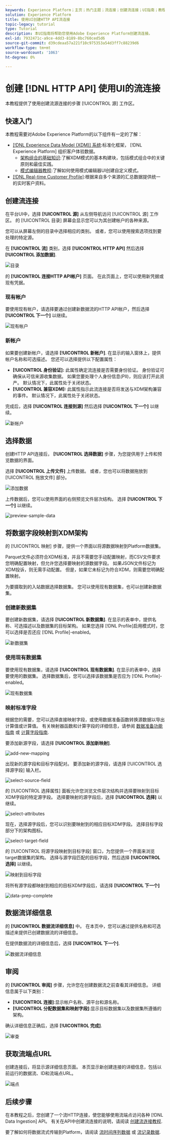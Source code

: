 ```yaml
---
keywords: Experience Platform；主页；热门主题；流连接；创建流连接；UI指南；教程；创建流连接；流摄取；
solution: Experience Platform
title: 使用UI创建HTTP API流连接
topic-legacy: tutorial
type: Tutorial
description: 本UI指南将帮助您使用Adobe Experience Platform创建流连接。
exl-id: 7932471c-a9ce-4dd3-8189-8bc760ced5d6
source-git-commit: d39cdeaa57a221f10c975353a54d3ff7c88239d6
workflow-type: tm+mt
source-wordcount: '1063'
ht-degree: 0%

---
```



# 创建 [!DNL HTTP API] 使用UI的流连接

本教程提供了使用创建流源连接的步骤 [!UICONTROL 源] 工作区。

## 快速入门

本教程需要对Adobe Experience Platform的以下组件有一定的了解：

- [[!DNL Experience Data Model (XDM)] 系统](../../../../../xdm/home.md):标准化框架， [!DNL Experience Platform] 组织客户体验数据。
   - [架构组合的基础知识](../../../../../xdm/schema/composition.md):了解XDM模式的基本构建块，包括模式组合中的关键原则和最佳实践。
   - [模式编辑器教程](../../../../../xdm/tutorials/create-schema-ui.md):了解如何使用模式编辑器UI创建自定义模式。
- [[!DNL Real-time Customer Profile]](../../../../../profile/home.md):根据来自多个来源的汇总数据提供统一的实时客户资料。

## 创建流连接

在平台UI中，选择 **[!UICONTROL 源]** 从左侧导航访问 [!UICONTROL 源] 工作区。 的 [!UICONTROL 目录] 屏幕会显示您可以为其创建帐户的各种来源。

您可以从屏幕左侧的目录中选择相应的类别。 或者，您可以使用搜索选项找到要处理的特定源。

在 **[!UICONTROL 流]** 类别，选择 **[!UICONTROL HTTP API]** 然后选择 **[!UICONTROL 添加数据]**.

![目录](../../../../images/tutorials/create/http/catalog.png)

的 **[!UICONTROL 连接HTTP API帐户]** 页面。 在此页面上，您可以使用新凭据或现有凭据。

### 现有帐户

要使用现有帐户，请选择要通过创建新数据流的HTTP API帐户，然后选择 **[!UICONTROL 下一个]** 以继续。

![现有帐户](../../../../images/tutorials/create/http/existing.png)

### 新帐户

如果要创建新帐户，请选择 **[!UICONTROL 新帐户]**. 在显示的输入窗体上，提供帐户名称和可选描述。 您还可以选择提供以下配置属性：

- **[!UICONTROL 身份验证]:** 此属性确定流连接是否需要身份验证。 身份验证可确保从可信来源收集数据。 如果您要处理个人身份信息(PII)，则应该打开此资产。 默认情况下，此属性处于关闭状态。
- **[!UICONTROL 兼容XDM]:** 此属性指示此流连接是否将发送与XDM架构兼容的事件。 默认情况下，此属性处于关闭状态。

完成后，选择 **[!UICONTROL 连接到源]** 然后选择 **[!UICONTROL 下一个]** 以继续。

![新帐户](../../../../images/tutorials/create/http/new.png)

## 选择数据

创建HTTP API连接后， **[!UICONTROL 选择数据]** 步骤，为您提供用于上传和预览数据的界面。

选择 **[!UICONTROL 上传文件]** 上传数据。 或者，您也可以将数据拖放到 [!UICONTROL 拖放文件] 部分。

![添加数据](../../../../images/tutorials/create/http/add-data.png)

上传数据后，您可以使用界面的右侧预览文件层次结构。 选择 **[!UICONTROL 下一个]** 以继续。

![preview-sample-data](../../../../images/tutorials/create/http/preview-sample-data.png)

## 将数据字段映射到XDM架构

的 [!UICONTROL 映射] 步骤，提供一个界面以将源数据映射到Platform数据集。

Parquet文件必须符合XDM标准，并且不需要您手动配置映射，而CSV文件要求您明确配置映射，但允许您选择要映射的源数据字段。 如果JSON文件标记为XDM投诉，则无需手动配置。 但是，如果它未标记为符合XDM，则需要您明确配置映射。

为要摄取到的入站数据选择数据集。 您可以使用现有数据集，也可以创建新数据集。

### 创建新数据集

要创建新数据集，请选择 **[!UICONTROL 新数据集]**. 在显示的表单中，提供名称、可选描述以及数据集的目标架构。 如果您选择 [!DNL Profile]启用模式时，您可以选择是否还应 [!DNL Profile]-enabled。

![新数据集](../../../../images/tutorials/create/http/new-dataset.png)

### 使用现有数据集

要使用现有数据集，请选择 **[!UICONTROL 现有数据集]**. 在显示的表单中，选择要使用的数据集。 选择数据集后，您可以选择该数据集是否应为 [!DNL Profile]-enabled。

![现有数据集](../../../../images/tutorials/create/http/existing-dataset.png)

### 映射标准字段

根据您的需要，您可以选择直接映射字段，或使用数据准备函数转换源数据以导出计算值或计算值。 有关映射器函数和计算字段的详细信息，请参阅 [数据准备功能指南](../../../../../data-prep/functions.md) 或 [计算字段指南](../../../../../data-prep/calculated-fields.md).

要添加新源字段，请选择 **[!UICONTROL 添加新映射]**.

![add-new-mapping](../../../../images/tutorials/create/http/add-new-mapping.png)

出现新的源字段和目标字段配对。 要添加新的源字段，请选择 [!UICONTROL 选择源字段] 输入栏。

![select-source-field](../../../../images/tutorials/create/http/select-source-field.png)

的 [!UICONTROL 选择属性] 面板允许您浏览文件层次结构并选择要映射到目标XDM字段的特定源字段。 选择要映射的源字段后，选择 **[!UICONTROL 选择]** 以继续。

![select-attributes](../../../../images/tutorials/create/http/select-attributes.png)

现在，选择源字段后，您可以识别要映射到的相应目标XDM字段。 选择目标字段部分下的架构图标。

![select-target-field](../../../../images/tutorials/create/http/select-target-field.png)

的 [!UICONTROL 将源字段映射到目标字段] 窗口，为您提供一个界面来浏览target数据集的架构。 选择与源字段匹配的目标字段，然后选择 **[!UICONTROL 选择]** 以继续。

![映射到目标字段](../../../../images/tutorials/create/http/map-to-target-field.png)

将所有源字段都映射到相应的目标XDM字段后，请选择 **[!UICONTROL 下一个]**

![data-prep-complete](../../../../images/tutorials/create/http/data-prep-complete.png)

## 数据流详细信息

的 **[!UICONTROL 数据流详细信息]** 中。 在本页中，您可以通过提供名称和可选描述来提供已创建数据流的详细信息。

在提供数据流的详细信息后，选择 **[!UICONTROL 下一个]**.

![数据流详细信息](../../../../images/tutorials/create/http/dataflow-detail.png)

## 审阅

的 **[!UICONTROL 审阅]** 步骤，允许您在创建数据流之前查看其详细信息。 详细信息属于以下类别：

- **[!UICONTROL 连接]**:显示帐户名称、源平台和源名称。
- **[!UICONTROL 分配数据集和映射字段]**:显示目标数据集以及数据集所遵循的架构。

确认详细信息正确后，选择 **[!UICONTROL 完成]**.

![审查](../../../../images/tutorials/create/http/review.png)

## 获取流端点URL

创建连接后，将显示源详细信息页面。 本页显示新创建连接的详细信息，包括以前运行的数据流、ID和流端点URL。

![端点](../../../../images/tutorials/create/http/endpoint.png)

## 后续步骤

在本教程之后，您创建了一个流HTTP连接，使您能够使用流端点访问各种 [!DNL Data Ingestion] API。 有关在API中创建流连接的说明，请阅读 [创建流连接教程](../../../api/create/streaming/http.md).

要了解如何将数据流式传输到Platform，请阅读 [流时间序列数据](../../../../../ingestion/tutorials/streaming-time-series-data.md) 或 [流记录数据](../../../../../ingestion/tutorials/streaming-record-data.md).
